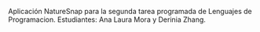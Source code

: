 Aplicación NatureSnap para la segunda tarea programada de Lenguajes de Programacion.
Estudiantes: Ana Laura Mora y Derinia Zhang.
